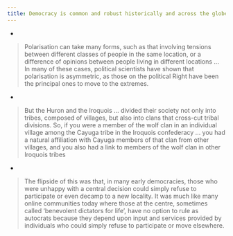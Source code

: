 ```yaml
---
title: Democracy is common and robust historically and across the globe
---
```


- 
> Polarisation can take many forms, such as that involving tensions between different classes of people in the same location, or a difference of opinions between people living in different locations ... In many of these cases, political scientists have shown that polarisation is asymmetric, as those on the political Right have been the principal ones to move to the extremes.
- 
> But the Huron and the Iroquois ... divided their society not only into tribes, composed of villages, but also into clans that cross-cut tribal divisions. So, if you were a member of the wolf clan in an individual village among the Cayuga tribe in the Iroquois confederacy ... you had a natural affiliation with Cayuga members of that clan from other villages, and you also had a link to members of the wolf clan in other Iroquois tribes
- 
> The flipside of this was that, in many early democracies, those who were unhappy with a central decision could simply refuse to participate or even decamp to a new locality. It was much like many online communities today where those at the centre, sometimes called ‘benevolent dictators for life’, have no option to rule as autocrats because they depend upon input and services provided by individuals who could simply refuse to participate or move elsewhere.